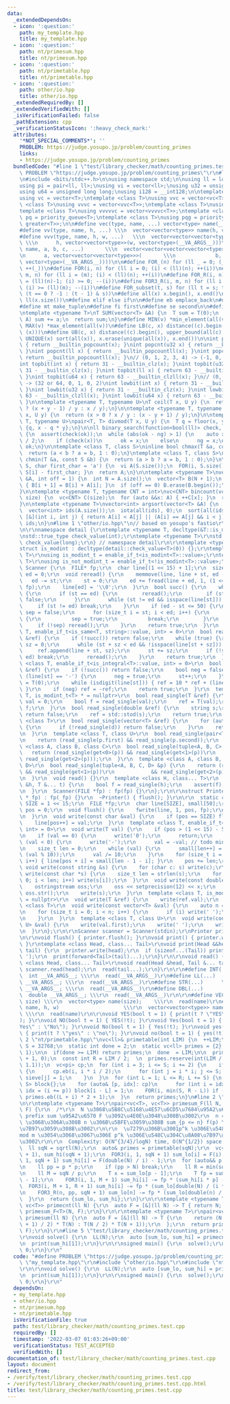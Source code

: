 ```yaml
---
data:
  _extendedDependsOn:
  - icon: ':question:'
    path: my_template.hpp
    title: my_template.hpp
  - icon: ':question:'
    path: nt/primesum.hpp
    title: nt/primesum.hpp
  - icon: ':question:'
    path: nt/primetable.hpp
    title: nt/primetable.hpp
  - icon: ':question:'
    path: other/io.hpp
    title: other/io.hpp
  _extendedRequiredBy: []
  _extendedVerifiedWith: []
  _isVerificationFailed: false
  _pathExtension: cpp
  _verificationStatusIcon: ':heavy_check_mark:'
  attributes:
    '*NOT_SPECIAL_COMMENTS*': ''
    PROBLEM: https://judge.yosupo.jp/problem/counting_primes
    links:
    - https://judge.yosupo.jp/problem/counting_primes
  bundledCode: "#line 1 \"test/library_checker/math/counting_primes.test.cpp\"\n#define\
    \ PROBLEM \"https://judge.yosupo.jp/problem/counting_primes\"\r\n#line 1 \"my_template.hpp\"\
    \n#include <bits/stdc++.h>\n\nusing namespace std;\n\nusing ll = long long;\n\
    using pi = pair<ll, ll>;\nusing vi = vector<ll>;\nusing u32 = unsigned int;\n\
    using u64 = unsigned long long;\nusing i128 = __int128;\n\ntemplate <class T>\n\
    using vc = vector<T>;\ntemplate <class T>\nusing vvc = vector<vc<T>>;\ntemplate\
    \ <class T>\nusing vvvc = vector<vvc<T>>;\ntemplate <class T>\nusing vvvvc = vector<vvvc<T>>;\n\
    template <class T>\nusing vvvvvc = vector<vvvvc<T>>;\ntemplate <class T>\nusing\
    \ pq = priority_queue<T>;\ntemplate <class T>\nusing pqg = priority_queue<T, vector<T>,\
    \ greater<T>>;\n\n#define vec(type, name, ...) vector<type> name(__VA_ARGS__)\n\
    #define vv(type, name, h, ...) \\\n  vector<vector<type>> name(h, vector<type>(__VA_ARGS__))\n\
    #define vvv(type, name, h, w, ...)   \\\n  vector<vector<vector<type>>> name(\
    \ \\\n      h, vector<vector<type>>(w, vector<type>(__VA_ARGS__)))\n#define vvvv(type,\
    \ name, a, b, c, ...)       \\\n  vector<vector<vector<vector<type>>>> name( \\\
    \n      a, vector<vector<vector<type>>>(       \\\n             b, vector<vector<type>>(c,\
    \ vector<type>(__VA_ARGS__))))\n\n#define FOR_(n) for (ll _ = 0; (_) < (ll)(n);\
    \ ++(_))\n#define FOR(i, n) for (ll i = 0; (i) < (ll)(n); ++(i))\n#define FOR3(i,\
    \ m, n) for (ll i = (m); (i) < (ll)(n); ++(i))\n#define FOR_R(i, n) for (ll i\
    \ = (ll)(n)-1; (i) >= 0; --(i))\n#define FOR3_R(i, m, n) for (ll i = (ll)(n)-1;\
    \ (i) >= (ll)(m); --(i))\n#define FOR_subset(t, s) for (ll t = s; t >= 0; t =\
    \ (t == 0 ? -1 : (t - 1) & s))\n#define all(x) x.begin(), x.end()\n#define len(x)\
    \ ll(x.size())\n#define elif else if\n\n#define eb emplace_back\n#define mp make_pair\n\
    #define mt make_tuple\n#define fi first\n#define se second\n\n#define stoi stoll\n\
    \ntemplate <typename T>\nT SUM(vector<T> &A) {\n  T sum = T(0);\n  for (auto &&a:\
    \ A) sum += a;\n  return sum;\n}\n#define MIN(v) *min_element(all(v))\n#define\
    \ MAX(v) *max_element(all(v))\n#define LB(c, x) distance((c).begin(), lower_bound(all(c),\
    \ (x)))\n#define UB(c, x) distance((c).begin(), upper_bound(all(c), (x)))\n#define\
    \ UNIQUE(x) sort(all(x)), x.erase(unique(all(x)), x.end())\n\nint popcnt(int x)\
    \ { return __builtin_popcount(x); }\nint popcnt(u32 x) { return __builtin_popcount(x);\
    \ }\nint popcnt(ll x) { return __builtin_popcountll(x); }\nint popcnt(u64 x) {\
    \ return __builtin_popcountll(x); }\n// (0, 1, 2, 3, 4) -> (-1, 0, 1, 1, 2)\n\
    int topbit(int x) { return 31 - __builtin_clz(x); }\nint topbit(u32 x) { return\
    \ 31 - __builtin_clz(x); }\nint topbit(ll x) { return 63 - __builtin_clzll(x);\
    \ }\nint topbit(u64 x) { return 63 - __builtin_clzll(x); }\n// (0, 1, 2, 3, 4)\
    \ -> (32 or 64, 0, 1, 0, 2)\nint lowbit(int x) { return 31 - __builtin_clz(x);\
    \ }\nint lowbit(u32 x) { return 31 - __builtin_clz(x); }\nint lowbit(ll x) { return\
    \ 63 - __builtin_clzll(x); }\nint lowbit(u64 x) { return 63 - __builtin_clzll(x);\
    \ }\n\ntemplate <typename T, typename U>\nT ceil(T x, U y) {\n  return (x > 0\
    \ ? (x + y - 1) / y : x / y);\n}\n\ntemplate <typename T, typename U>\nT floor(T\
    \ x, U y) {\n  return (x > 0 ? x / y : (x - y + 1) / y);\n}\n\ntemplate <typename\
    \ T, typename U>\npair<T, T> divmod(T x, U y) {\n  T q = floor(x, y);\n  return\
    \ {q, x - q * y};\n}\n\nll binary_search(function<bool(ll)> check, ll ok, ll ng)\
    \ {\n  assert(check(ok));\n  while (abs(ok - ng) > 1) {\n    auto x = (ng + ok)\
    \ / 2;\n    if (check(x))\n      ok = x;\n    else\n      ng = x;\n  }\n  return\
    \ ok;\n}\n\ntemplate <class T, class S>\ninline bool chmax(T &a, const S &b) {\n\
    \  return (a < b ? a = b, 1 : 0);\n}\ntemplate <class T, class S>\ninline bool\
    \ chmin(T &a, const S &b) {\n  return (a > b ? a = b, 1 : 0);\n}\n\nvi s_to_vi(string\
    \ S, char first_char = 'a') {\n  vi A(S.size());\n  FOR(i, S.size()) { A[i] =\
    \ S[i] - first_char; }\n  return A;\n}\n\ntemplate <typename T>\nvector<T> cumsum(vector<T>\
    \ &A, int off = 1) {\n  int N = A.size();\n  vector<T> B(N + 1);\n  FOR(i, N)\
    \ { B[i + 1] = B[i] + A[i]; }\n  if (off == 0) B.erase(B.begin());\n  return B;\n\
    }\n\ntemplate <typename T, typename CNT = int>\nvc<CNT> bincount(vc<T> &A, int\
    \ size) {\n  vc<CNT> C(size);\n  for (auto &&x: A) { ++C[x]; }\n  return C;\n\
    }\n\ntemplate <typename T>\nvector<int> argsort(vector<T> &A) {\n  // stable\n\
    \  vector<int> ids(A.size());\n  iota(all(ids), 0);\n  sort(all(ids),\n      \
    \ [&](int i, int j) { return A[i] < A[j] || (A[i] == A[j] && i < j); });\n  return\
    \ ids;\n}\n#line 1 \"other/io.hpp\"\n// based on yosupo's fastio\r\n#include <unistd.h>\r\
    \n\r\nnamespace detail {\r\ntemplate <typename T, decltype(&T::is_modint) = &T::is_modint>\r\
    \nstd::true_type check_value(int);\r\ntemplate <typename T>\r\nstd::false_type\
    \ check_value(long);\r\n} // namespace detail\r\n\r\ntemplate <typename T>\r\n\
    struct is_modint : decltype(detail::check_value<T>(0)) {};\r\ntemplate <typename\
    \ T>\r\nusing is_modint_t = enable_if_t<is_modint<T>::value>;\r\ntemplate <typename\
    \ T>\r\nusing is_not_modint_t = enable_if_t<!is_modint<T>::value>;\r\n\r\nstruct\
    \ Scanner {\r\n  FILE* fp;\r\n  char line[(1 << 15) + 1];\r\n  size_t st = 0,\
    \ ed = 0;\r\n  void reread() {\r\n    memmove(line, line + st, ed - st);\r\n \
    \   ed -= st;\r\n    st = 0;\r\n    ed += fread(line + ed, 1, (1 << 15) - ed,\
    \ fp);\r\n    line[ed] = '\\0';\r\n  }\r\n  bool succ() {\r\n    while (true)\
    \ {\r\n      if (st == ed) {\r\n        reread();\r\n        if (st == ed) return\
    \ false;\r\n      }\r\n      while (st != ed && isspace(line[st])) st++;\r\n \
    \     if (st != ed) break;\r\n    }\r\n    if (ed - st <= 50) {\r\n      bool\
    \ sep = false;\r\n      for (size_t i = st; i < ed; i++) {\r\n        if (isspace(line[i]))\
    \ {\r\n          sep = true;\r\n          break;\r\n        }\r\n      }\r\n \
    \     if (!sep) reread();\r\n    }\r\n    return true;\r\n  }\r\n  template <class\
    \ T, enable_if_t<is_same<T, string>::value, int> = 0>\r\n  bool read_single(T\
    \ &ref) {\r\n    if (!succ()) return false;\r\n    while (true) {\r\n      size_t\
    \ sz = 0;\r\n      while (st + sz < ed && !isspace(line[st + sz])) sz++;\r\n \
    \     ref.append(line + st, sz);\r\n      st += sz;\r\n      if (!sz || st !=\
    \ ed) break;\r\n      reread();\r\n    }\r\n    return true;\r\n  }\r\n  template\
    \ <class T, enable_if_t<is_integral<T>::value, int> = 0>\r\n  bool read_single(T\
    \ &ref) {\r\n    if (!succ()) return false;\r\n    bool neg = false;\r\n    if\
    \ (line[st] == '-') {\r\n      neg = true;\r\n      st++;\r\n    }\r\n    ref\
    \ = T(0);\r\n    while (isdigit(line[st])) { ref = 10 * ref + (line[st++] & 0xf);\
    \ }\r\n    if (neg) ref = -ref;\r\n    return true;\r\n  }\r\n  template <class\
    \ T, is_modint_t<T> * = nullptr>\r\n  bool read_single(T &ref) {\r\n    long long\
    \ val = 0;\r\n    bool f = read_single(val);\r\n    ref = T(val);\r\n    return\
    \ f;\r\n  }\r\n  bool read_single(double &ref) {\r\n    string s;\r\n    if (!read_single(s))\
    \ return false;\r\n    ref = std::stod(s);\r\n    return true;\r\n  }\r\n  template\
    \ <class T>\r\n  bool read_single(vector<T> &ref) {\r\n    for (auto &d: ref)\
    \ {\r\n      if (!read_single(d)) return false;\r\n    }\r\n    return true;\r\
    \n  }\r\n  template <class T, class U>\r\n  bool read_single(pair<T, U> &p) {\r\
    \n    return (read_single(p.first) && read_single(p.second));\r\n  }\r\n  template\
    \ <class A, class B, class C>\r\n  bool read_single(tuple<A, B, C> &p) {\r\n \
    \   return (read_single(get<0>(p)) && read_single(get<1>(p))\r\n            &&\
    \ read_single(get<2>(p)));\r\n  }\r\n  template <class A, class B, class C, class\
    \ D>\r\n  bool read_single(tuple<A, B, C, D> &p) {\r\n    return (read_single(get<0>(p))\
    \ && read_single(get<1>(p))\r\n            && read_single(get<2>(p)) && read_single(get<3>(p)));\r\
    \n  }\r\n  void read() {}\r\n  template <class H, class... T>\r\n  void read(H\
    \ &h, T &... t) {\r\n    bool f = read_single(h);\r\n    assert(f);\r\n    read(t...);\r\
    \n  }\r\n  Scanner(FILE *fp) : fp(fp) {}\r\n};\r\n\r\nstruct Printer {\r\n  Printer(FILE\
    \ *_fp) : fp(_fp) {}\r\n  ~Printer() { flush(); }\r\n\r\n  static constexpr size_t\
    \ SIZE = 1 << 15;\r\n  FILE *fp;\r\n  char line[SIZE], small[50];\r\n  size_t\
    \ pos = 0;\r\n  void flush() {\r\n    fwrite(line, 1, pos, fp);\r\n    pos = 0;\r\
    \n  }\r\n  void write(const char &val) {\r\n    if (pos == SIZE) flush();\r\n\
    \    line[pos++] = val;\r\n  }\r\n  template <class T, enable_if_t<is_integral<T>::value,\
    \ int> = 0>\r\n  void write(T val) {\r\n    if (pos > (1 << 15) - 50) flush();\r\
    \n    if (val == 0) {\r\n      write('0');\r\n      return;\r\n    }\r\n    if\
    \ (val < 0) {\r\n      write('-');\r\n      val = -val; // todo min\r\n    }\r\
    \n    size_t len = 0;\r\n    while (val) {\r\n      small[len++] = char(0x30 |\
    \ (val % 10));\r\n      val /= 10;\r\n    }\r\n    for (size_t i = 0; i < len;\
    \ i++) { line[pos + i] = small[len - 1 - i]; }\r\n    pos += len;\r\n  }\r\n \
    \ void write(const string &s) {\r\n    for (char c: s) write(c);\r\n  }\r\n  void\
    \ write(const char *s) {\r\n    size_t len = strlen(s);\r\n    for (size_t i =\
    \ 0; i < len; i++) write(s[i]);\r\n  }\r\n  void write(const double &x) {\r\n\
    \    ostringstream oss;\r\n    oss << setprecision(12) << x;\r\n    string s =\
    \ oss.str();\r\n    write(s);\r\n  }\r\n  template <class T, is_modint_t<T> *\
    \ = nullptr>\r\n  void write(T &ref) {\r\n    write(ref.val);\r\n  }\r\n  template\
    \ <class T>\r\n  void write(const vector<T> &val) {\r\n    auto n = val.size();\r\
    \n    for (size_t i = 0; i < n; i++) {\r\n      if (i) write(' ');\r\n      write(val[i]);\r\
    \n    }\r\n  }\r\n  template <class T, class U>\r\n  void write(const pair<T,\
    \ U> &val) {\r\n    write(val.first);\r\n    write(' ');\r\n    write(val.second);\r\
    \n  }\r\n};\r\n\r\nScanner scanner = Scanner(stdin);\r\nPrinter printer = Printer(stdout);\r\
    \n\r\nvoid flush() { printer.flush(); }\r\nvoid print() { printer.write('\\n');\
    \ }\r\ntemplate <class Head, class... Tail>\r\nvoid print(Head &&head, Tail &&...\
    \ tail) {\r\n  printer.write(head);\r\n  if (sizeof...(Tail)) printer.write('\
    \ ');\r\n  print(forward<Tail>(tail)...);\r\n}\r\n\r\nvoid read() {}\r\ntemplate\
    \ <class Head, class... Tail>\r\nvoid read(Head &head, Tail &... tail) {\r\n \
    \ scanner.read(head);\r\n  read(tail...);\r\n}\r\n\r\n#define INT(...)   \\\r\n\
    \  int __VA_ARGS__; \\\r\n  read(__VA_ARGS__)\r\n#define LL(...)   \\\r\n  ll\
    \ __VA_ARGS__; \\\r\n  read(__VA_ARGS__)\r\n#define STR(...)      \\\r\n  string\
    \ __VA_ARGS__; \\\r\n  read(__VA_ARGS__)\r\n#define DBL(...)           \\\r\n\
    \  double __VA_ARGS__; \\\r\n  read(__VA_ARGS__)\r\n\r\n#define VEC(type, name,\
    \ size) \\\r\n  vector<type> name(size);    \\\r\n  read(name)\r\n#define VV(type,\
    \ name, h, w)                     \\\r\n  vector<vector<type>> name(h, vector<type>(w));\
    \ \\\r\n  read(name)\r\n\r\nvoid YES(bool t = 1) { print(t ? \"YES\" : \"NO\"\
    ); }\r\nvoid NO(bool t = 1) { YES(!t); }\r\nvoid Yes(bool t = 1) { print(t ? \"\
    Yes\" : \"No\"); }\r\nvoid No(bool t = 1) { Yes(!t); }\r\nvoid yes(bool t = 1)\
    \ { print(t ? \"yes\" : \"no\"); }\r\nvoid no(bool t = 1) { yes(!t); }\r\n#line\
    \ 2 \"nt/primetable.hpp\"\nvc<ll>& primetable(int LIM) {\n  ++LIM;\n  const int\
    \ S = 32768;\n  static int done = 2;\n  static vc<ll> primes = {2}, sieve(S +\
    \ 1);\n\n  if(done >= LIM) return primes;\n  done  = LIM;\n\n  primes = {2}, sieve.assign(S\
    \ + 1, 0);\n  const int R = LIM / 2;  \n  primes.reserve(int(LIM / log(LIM) *\
    \ 1.1));\n  vc<pi> cp;\n  for (int i = 3; i <= S; i += 2) {\n    if (!sieve[i])\
    \ {\n      cp.eb(i, i * i / 2);\n      for (int j = i * i; j <= S; j += 2 * i)\
    \ sieve[j] = 1;\n    }\n  }\n  for (int L = 1; L <= R; L += S) {\n    array<bool,\
    \ S> block{};\n    for (auto& [p, idx]: cp)\n      for (int i = idx; i < S + L;\
    \ idx = (i += p)) block[i - L] = 1;\n    FOR(i, min(S, R - L)) if (!block[i])\
    \ primes.eb((L + i) * 2 + 1);\n  }\n  return primes;\n}\n#line 2 \"nt/primesum.hpp\"\
    \n\r\ntemplate <typename T>\r\npair<vc<T>, vc<T>> primesum_F(ll N, function<T(ll)>\
    \ F) {\r\n  /*\r\n  N \u3068\u5B8C\u5168\u4E57\u6CD5\u7684\u95A2\u6570 f \u306E\
    \ prefix sum \u95A2\u6570 F \u3092\u4E0E\u3048\u308B\u3002\r\n  n = floor(N/d)\
    \ \u3068\u306A\u308B n \u306B\u5BFE\u3059\u308B sum_{p <= n} f(p) \u3092\u8A08\
    \u7B97\u3059\u308B\u3002\r\n\r\n  \u7279\u306B\u3001p^k \u306E\u548C\u3084\u3001\
    mod m \u3054\u3068\u3067\u306E p^k \u306E\u548C\u304C\u8A08\u7B97\u3067\u304D\u308B\
    \u3002\r\n\r\n  Complexity: O(N^{3/4}/logN) time, O(N^{1/2}) space.\r\n  */\r\n\
    \  ll sqN = sqrtl(N);\r\n  auto& primes = primetable(sqN);\r\n  vc<T> sum_lo(sqN\
    \ + 1), sum_hi(sqN + 1);\r\n  FOR3(i, 1, sqN + 1) sum_lo[i] = F(i) - 1;\r\n  FOR3(i,\
    \ 1, sqN + 1) sum_hi[i] = F(double(N) / i) - 1;\r\n  for (auto&& p: primes) {\r\
    \n    ll pp = p * p;\r\n    if (pp > N) break;\r\n    ll R = min(sqN, N / pp);\r\
    \n    ll M = sqN / p;\r\n    T x = sum_lo[p - 1];\r\n    T fp = sum_lo[p] - sum_lo[p\
    \ - 1];\r\n    FOR3(i, 1, M + 1) sum_hi[i] -= fp * (sum_hi[i * p] - x);\r\n  \
    \  FOR3(i, M + 1, R + 1) sum_hi[i] -= fp * (sum_lo[double(N) / (i * p)] - x);\r\
    \n    FOR3_R(n, pp, sqN + 1) sum_lo[n] -= fp * (sum_lo[double(n) / p] - x);\r\n\
    \  }\r\n  return {sum_lo, sum_hi};\r\n}\r\n\r\ntemplate <typename T>\r\npair<vc<T>,\
    \ vc<T>> primecnt(ll N) {\r\n  auto F = [&](ll N) -> T { return N; };\r\n  return\
    \ primesum_F<T>(N, F);\r\n}\r\n\r\ntemplate <typename T>\r\npair<vc<T>, vc<T>>\
    \ primesum(ll N) {\r\n  auto F = [&](ll N) -> T {\r\n    return (N & 1 ? T((N\
    \ + 1) / 2) * T(N) : T(N / 2) * T(N + 1));\r\n  };\r\n  return primesum_F<T>(N,\
    \ F);\r\n}\r\n#line 5 \"test/library_checker/math/counting_primes.test.cpp\"\n\
    \r\nvoid solve() {\r\n  LL(N);\r\n  auto [sum_lo, sum_hi] = primecnt<ll>(N);\r\
    \n  print(sum_hi[1]);\r\n}\r\n\r\nsigned main() {\r\n  solve();\r\n\r\n  return\
    \ 0;\r\n}\r\n"
  code: "#define PROBLEM \"https://judge.yosupo.jp/problem/counting_primes\"\r\n#include\
    \ \"my_template.hpp\"\r\n#include \"other/io.hpp\"\r\n#include \"nt/primesum.hpp\"\
    \r\n\r\nvoid solve() {\r\n  LL(N);\r\n  auto [sum_lo, sum_hi] = primecnt<ll>(N);\r\
    \n  print(sum_hi[1]);\r\n}\r\n\r\nsigned main() {\r\n  solve();\r\n\r\n  return\
    \ 0;\r\n}\r\n"
  dependsOn:
  - my_template.hpp
  - other/io.hpp
  - nt/primesum.hpp
  - nt/primetable.hpp
  isVerificationFile: true
  path: test/library_checker/math/counting_primes.test.cpp
  requiredBy: []
  timestamp: '2022-03-07 01:03:26+09:00'
  verificationStatus: TEST_ACCEPTED
  verifiedWith: []
documentation_of: test/library_checker/math/counting_primes.test.cpp
layout: document
redirect_from:
- /verify/test/library_checker/math/counting_primes.test.cpp
- /verify/test/library_checker/math/counting_primes.test.cpp.html
title: test/library_checker/math/counting_primes.test.cpp
---
```


